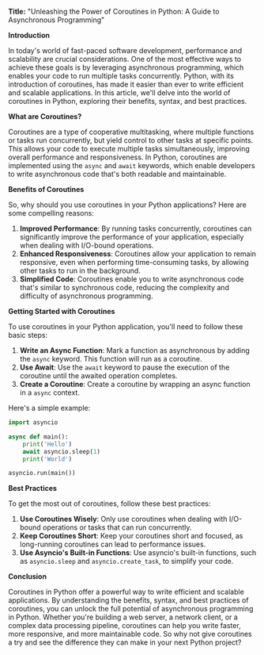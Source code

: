 **Title:** "Unleashing the Power of Coroutines in Python: A Guide to Asynchronous Programming"

**Introduction**

In today's world of fast-paced software development, performance and scalability are crucial considerations. One of the most effective ways to achieve these goals is by leveraging asynchronous programming, which enables your code to run multiple tasks concurrently. Python, with its introduction of coroutines, has made it easier than ever to write efficient and scalable applications. In this article, we'll delve into the world of coroutines in Python, exploring their benefits, syntax, and best practices.

**What are Coroutines?**

Coroutines are a type of cooperative multitasking, where multiple functions or tasks run concurrently, but yield control to other tasks at specific points. This allows your code to execute multiple tasks simultaneously, improving overall performance and responsiveness. In Python, coroutines are implemented using the `async` and `await` keywords, which enable developers to write asynchronous code that's both readable and maintainable.

**Benefits of Coroutines**

So, why should you use coroutines in your Python applications? Here are some compelling reasons:

1. **Improved Performance**: By running tasks concurrently, coroutines can significantly improve the performance of your application, especially when dealing with I/O-bound operations.
2. **Enhanced Responsiveness**: Coroutines allow your application to remain responsive, even when performing time-consuming tasks, by allowing other tasks to run in the background.
3. **Simplified Code**: Coroutines enable you to write asynchronous code that's similar to synchronous code, reducing the complexity and difficulty of asynchronous programming.

**Getting Started with Coroutines**

To use coroutines in your Python application, you'll need to follow these basic steps:

1. **Write an Async Function**: Mark a function as asynchronous by adding the `async` keyword. This function will run as a coroutine.
2. **Use Await**: Use the `await` keyword to pause the execution of the coroutine until the awaited operation completes.
3. **Create a Coroutine**: Create a coroutine by wrapping an async function in a `async` context.

Here's a simple example:
```python
import asyncio

async def main():
    print('Hello')
    await asyncio.sleep(1)
    print('World')

asyncio.run(main())
```
**Best Practices**

To get the most out of coroutines, follow these best practices:

1. **Use Coroutines Wisely**: Only use coroutines when dealing with I/O-bound operations or tasks that can run concurrently.
2. **Keep Coroutines Short**: Keep your coroutines short and focused, as long-running coroutines can lead to performance issues.
3. **Use Asyncio's Built-in Functions**: Use asyncio's built-in functions, such as `asyncio.sleep` and `asyncio.create_task`, to simplify your code.

**Conclusion**

Coroutines in Python offer a powerful way to write efficient and scalable applications. By understanding the benefits, syntax, and best practices of coroutines, you can unlock the full potential of asynchronous programming in Python. Whether you're building a web server, a network client, or a complex data processing pipeline, coroutines can help you write faster, more responsive, and more maintainable code. So why not give coroutines a try and see the difference they can make in your next Python project?